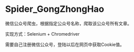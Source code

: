 # Spider_GongZhongHao
微信公众号爬虫，根据指定公众号名称，爬取该公众号所有文章。

实现方式：Selenium + Chromedriver

需要自己注册微信公众号，登陆以后在网页中获取Cookie值。

